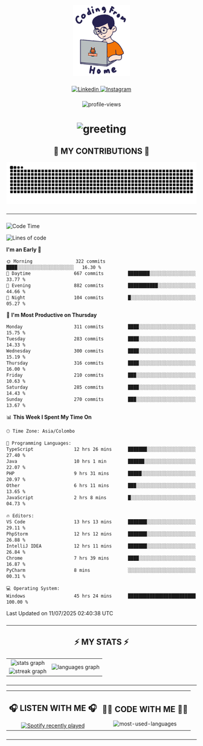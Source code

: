 <div align="center">
    <img width="150" src="./assets/top.gif" alt="top-image"/>
</div>

###    

<div align="center">
    <a href="https://www.linkedin.com/in/nureka-rodrigo/" target="_blank">
        <img src="https://user-images.githubusercontent.com/74038190/235294012-0a55e343-37ad-4b0f-924f-c8431d9d2483.gif" width="50px" alt="Linkedin"/>
    </a>
    <a href="https://www.instagram.com/nureka_rodrigo/" target="_blank">
        <img src="https://user-images.githubusercontent.com/74038190/235294013-a33e5c43-a01c-43f6-b44d-a406d8b4ab75.gif" width="50px"  alt="Instagram"/>
    </a>
</div>

###    

<div align="center">
    <img src="https://komarev.com/ghpvc/?username=nureka-rodrigo&color=blue" alt="profile-views"/>
</div> 

###    

<h1 align="center">
    <img src="https://readme-typing-svg.herokuapp.com/?font=Righteous&size=35&center=true&vCenter=true&width=500&height=70&duration=4000&lines=Hi+There!+👋;+I'm+Nureka+Rodrigo!;" alt="greeting"/>
</h1> 

###

<h2 align="center">🐍 MY CONTRIBUTIONS 🐍</h2>

<div align="center">
    <img alt="snake eating my contributions" src="https://raw.githubusercontent.com/nureka-rodrigo/nureka-rodrigo/output/github-contribution-grid-snake.svg"/>
</div> 

###

<hr/>

###

<!--START_SECTION:waka-->
![Code Time](http://img.shields.io/badge/Code%20Time-1%2C500%20hrs%205%20mins-blue)

![Lines of code](https://img.shields.io/badge/From%20Hello%20World%20I%27ve%20Written-542.7%20thousand%20lines%20of%20code-blue)

**I'm an Early 🐤** 

```text
🌞 Morning                322 commits         ████░░░░░░░░░░░░░░░░░░░░░   16.30 % 
🌆 Daytime                667 commits         ████████░░░░░░░░░░░░░░░░░   33.77 % 
🌃 Evening                882 commits         ███████████░░░░░░░░░░░░░░   44.66 % 
🌙 Night                  104 commits         █░░░░░░░░░░░░░░░░░░░░░░░░   05.27 % 
```
📅 **I'm Most Productive on Thursday** 

```text
Monday                   311 commits         ████░░░░░░░░░░░░░░░░░░░░░   15.75 % 
Tuesday                  283 commits         ████░░░░░░░░░░░░░░░░░░░░░   14.33 % 
Wednesday                300 commits         ████░░░░░░░░░░░░░░░░░░░░░   15.19 % 
Thursday                 316 commits         ████░░░░░░░░░░░░░░░░░░░░░   16.00 % 
Friday                   210 commits         ███░░░░░░░░░░░░░░░░░░░░░░   10.63 % 
Saturday                 285 commits         ████░░░░░░░░░░░░░░░░░░░░░   14.43 % 
Sunday                   270 commits         ███░░░░░░░░░░░░░░░░░░░░░░   13.67 % 
```


📊 **This Week I Spent My Time On** 

```text
🕑︎ Time Zone: Asia/Colombo

💬 Programming Languages: 
TypeScript               12 hrs 26 mins      ███████░░░░░░░░░░░░░░░░░░   27.40 % 
Java                     10 hrs 1 min        ██████░░░░░░░░░░░░░░░░░░░   22.07 % 
PHP                      9 hrs 31 mins       █████░░░░░░░░░░░░░░░░░░░░   20.97 % 
Other                    6 hrs 11 mins       ███░░░░░░░░░░░░░░░░░░░░░░   13.65 % 
JavaScript               2 hrs 8 mins        █░░░░░░░░░░░░░░░░░░░░░░░░   04.73 % 

🔥 Editors: 
VS Code                  13 hrs 13 mins      ███████░░░░░░░░░░░░░░░░░░   29.11 % 
PhpStorm                 12 hrs 12 mins      ███████░░░░░░░░░░░░░░░░░░   26.88 % 
IntelliJ IDEA            12 hrs 11 mins      ███████░░░░░░░░░░░░░░░░░░   26.84 % 
Chrome                   7 hrs 39 mins       ████░░░░░░░░░░░░░░░░░░░░░   16.87 % 
PyCharm                  8 mins              ░░░░░░░░░░░░░░░░░░░░░░░░░   00.31 % 

💻 Operating System: 
Windows                  45 hrs 24 mins      █████████████████████████   100.00 % 
```


 Last Updated on 11/07/2025 02:40:38 UTC
<!--END_SECTION:waka-->

###

<hr/>

###

<h2 align="center">⚡ MY STATS ⚡</h2>

###    

<div align="center">
    <table>
        <tr>
            <td align="center">
                <img src="https://github-readme-stats.vercel.app/api?username=nureka-rodrigo&hide_rank=false&show_icons=true&include_all_commits=true&count_private=true&theme=dark&locale=en&order=1" alt="stats graph"/>
            </td>
            <td rowspan="2" align="center">
                <img src="https://github-readme-stats.vercel.app/api/top-langs?username=nureka-rodrigo&locale=en&card_width=320&langs_count=8&theme=dark&order=2&count_private=true" alt="languages graph"/>
            </td>
        </tr>
        <tr>
            <td align="center">
                <img src="https://streak-stats.demolab.com?user=nureka-rodrigo&theme=dark" alt="streak graph"/>
            </td>
        </tr>
    </table>
</div> 

###

<hr/>

<div align="center">
    <table>
        <tr>
            <td align="center">
                <h2>🎧 LISTEN WITH ME 🎧</h2>
                <a href="https://open.spotify.com/user/zjqfkmbawszam1irs05fwxsls">
                    <img src="https://spotify-recently-played-readme.vercel.app/api?user=zjqfkmbawszam1irs05fwxsls&count=5&unique=true" alt="Spotify recently played"  />
                </a>
            </td>
            <td align="center">
                <h2>👨‍💻 CODE WITH ME 👨‍💻</h2>
                <img src="https://github-readme-stats.vercel.app/api/wakatime?username=@nureka99&theme=dark&compact=True&langs_count=10" alt="most-used-languages"/>
            </td>
        </tr>
    </table>
</div> 

###

<hr/>

